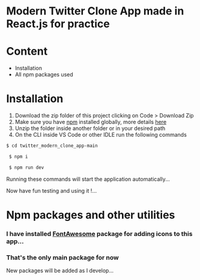 # Modern Twitter Clone App made in React.js for practice
# Content
- Installation
- All npm packages used
# Installation
 1. Download the zip folder of this project clicking on Code > Download Zip
 2. Make sure you have [npm](https://www.npmjs.com/) installed globally, more details [here](https://nodejs.org/en/download)
 3. Unzip the folder inside another folder or in your desired path
 4. On the CLI inside VS Code or other IDLE run the following commands
 ```sh
 $ cd twitter_modern_clone_app-main
 ```
```sh
 $ npm i
 ```
```sh
 $ npm run dev
 ```
Running these commands will start the application automatically...

Now have fun testing and using it !...

# Npm packages and other utilities

### I have installed [FontAwesome](https://docs.fontawesome.com/web/use-with/react/) package for adding icons to this app...

### That's the only main package for now


New packages will be added as I develop...
